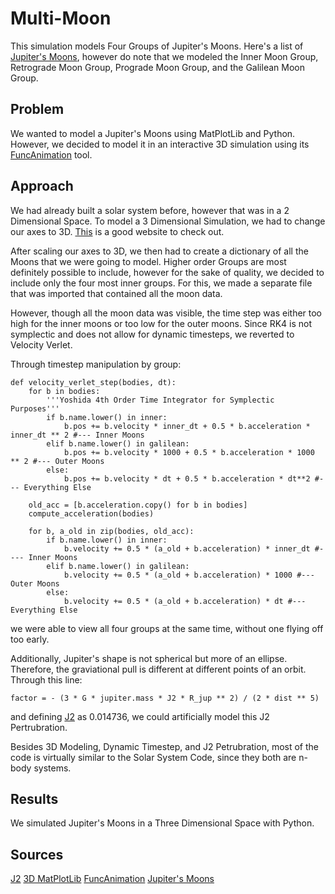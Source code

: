 # Multi-Moon
This simulation models Four Groups of Jupiter's Moons.
Here's a list of [Jupiter's Moons](https://science.nasa.gov/jupiter/jupiter-moons/all-jupiter-moons/), however do note that we modeled the Inner Moon Group, Retrograde Moon Group, Prograde Moon Group, and the Galilean Moon Group.
## Problem

We wanted to model a Jupiter's Moons using MatPlotLib and Python. However, we decided to model it in an interactive 3D simulation using its [FuncAnimation](https://matplotlib.org/stable/users/explain/animations/animations.html) tool.

## Approach

We had already built a solar system before, however that was in a 2 Dimensional Space. To model a 3 Dimensional Simulation, we had to change our axes to 3D. [This](https://matplotlib.org/stable/api/toolkits/mplot3d.html#module-mpl_toolkits.mplot3d) is a good website to check out.

After scaling our axes to 3D, we then had to create a dictionary of all the Moons that we were going to model. Higher order Groups are most definitely possible to include, however for the sake of quality, we decided to include only the four most inner groups. For this, we made a separate file that was imported that contained all the moon data.

However, though all the moon data was visible, the time step was either too high for the inner moons or too low for the outer moons. Since RK4 is not symplectic and does not allow for dynamic timesteps, we reverted to Velocity Verlet. 

Through timestep manipulation by group:
```
def velocity_verlet_step(bodies, dt):
    for b in bodies:
        '''Yoshida 4th Order Time Integrator for Symplectic Purposes'''
        if b.name.lower() in inner:
            b.pos += b.velocity * inner_dt + 0.5 * b.acceleration * inner_dt ** 2 #--- Inner Moons
        elif b.name.lower() in galilean:
            b.pos += b.velocity * 1000 + 0.5 * b.acceleration * 1000 ** 2 #--- Outer Moons
        else:
            b.pos += b.velocity * dt + 0.5 * b.acceleration * dt**2 #--- Everything Else

    old_acc = [b.acceleration.copy() for b in bodies]
    compute_acceleration(bodies)

    for b, a_old in zip(bodies, old_acc):
        if b.name.lower() in inner:
            b.velocity += 0.5 * (a_old + b.acceleration) * inner_dt #---- Inner Moons
        elif b.name.lower() in galilean:
            b.velocity += 0.5 * (a_old + b.acceleration) * 1000 #--- Outer Moons
        else:
            b.velocity += 0.5 * (a_old + b.acceleration) * dt #--- Everything Else
```
we were able to view all four groups at the same time, without one flying off too early.

Additionally, Jupiter's shape is not spherical but more of an ellipse. Therefore, the graviational pull is different at different points of an orbit.
Through this line:
```
factor = - (3 * G * jupiter.mass * J2 * R_jup ** 2) / (2 * dist ** 5)
```
and defining [J2](https://ai-solutions.com/_freeflyeruniversityguide/j2_perturbation.htm) as 0.014736, we could artificially model this J2 Pertrubration.

Besides 3D Modeling, Dynamic Timestep, and J2 Petrubration, most of the code is virtually similar to the Solar System Code, since they both are n-body systems.

## Results

We simulated Jupiter's Moons in a Three Dimensional Space with Python.

## Sources
[J2](https://ai-solutions.com/_freeflyeruniversityguide/j2_perturbation.htm)
[3D MatPlotLib](https://matplotlib.org/stable/api/toolkits/mplot3d.html#module-mpl_toolkits.mplot3d)
[FuncAnimation](https://matplotlib.org/stable/users/explain/animations/animations.html)
[Jupiter's Moons](https://science.nasa.gov/jupiter/jupiter-moons/all-jupiter-moons/)
